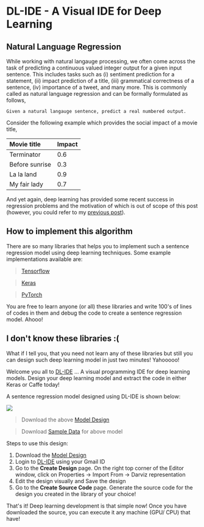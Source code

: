 # DL-IDE - A Visual IDE for Deep Learning

## Natural Language Regression
While working with natural langauge processing, we often come across the task of predicting a continuous valued integer output for a given input sentence. This includes tasks such as (i) sentiment prediction for a statement, (ii) impact prediction of a title, (iii) grammatical correctness of a sentence, (iv) importance of a tweet, and many more. This is commonly called as natural language regression and can be formally formulated as follows,

```
Given a natural langauge sentence, predict a real numbered output.
```

Consider the following example which provides the social impact of a movie title,

|  Movie title     | Impact              | 
|:-----------------|:--------------------|
| Terminator       | 0.6				 | 
| Before sunrise   | 0.3                 | 
| La la land       | 0.9                 | 
| My fair lady     | 0.7                 | 


And yet again, deep learning has provided some recent success in regression problems and the motivation of which is out of scope of this post (however, you could refer to my [previous post](https://goodboyanush.github.io/blogs/dlide_text_classification.html)). 

## How to implement this algorithm

There are so many libraries that helps you to implement such a sentence regression model using deep learning techniques. Some example implementations available are: 

> [Tensorflow](https://medium.com/@ilblackdragon/tensorflow-text-classification-615198df9231)

> [Keras](https://medium.freecodecamp.org/big-picture-machine-learning-classifying-text-with-neural-networks-and-tensorflow-d94036ac2274)

> [PyTorch](https://github.com/spro/practical-pytorch/blob/master/char-rnn-classification/char-rnn-classification.ipynb)

You are free to learn anyone (or all) these libraries and write 100's of lines of codes in them and debug the code to create a sentence regression model. Ahooo!

## I don't know these libraries :(

What if I tell you, that you need not learn any of these libraries but still you can design such deep learning model in just two minutes! Yahooooo!

Welcome you all to [DL-IDE](http://dlide.mybluemix.net/) ... A visual programming IDE for deep learning models. Design your deep learning model and extract the code in either Keras or Caffe today!

A sentence regression model designed using DL-IDE is shown below:

![](../pictures/darviz3.png)

> Download the above [Model Design](../resources/sentence_regression.dz)

> Download [Sample Data](../resources/sentence_regression_data.txt) for above model

Steps to use this design:

1. Download the [Model Design](../resources/sentence_regression.dz)
2. Login to [DL-IDE](http://dlide.mybluemix.net/) using your Gmail ID
3. Go to the **Create Design** page. On the right top corner of the Editor window, click on Properties -> Import From -> Darviz representation
4. Edit the design visually and Save the design
5. Go to the **Create Source Code** page. Generate the source code for the design you created in the library of your choice!

That's it! Deep learning development is that simple now! Once you have downloaded the source, you can execute it any machine (GPU/ CPU) that have!

